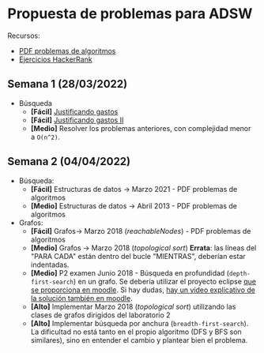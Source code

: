 # Propuesta de problemas para ADSW

Recursos:
* [PDF problemas de algoritmos](https://moodle.upm.es/titulaciones/oficiales/pluginfile.php/9616806/mod_resource/content/3/Problemas%20de%20algoritmos.pdf)
* [Ejercicios HackerRank](https://www.hackerrank.com/contests/ejercicios-adsw-2223/challenges)


## Semana 1 (28/03/2022)

* Búsqueda
    * **[Fácil]** [Justificando gastos](https://www.hackerrank.com/contests/ejercicios-adsw-2223/challenges/justificando-gastos)
    * **[Fácil]** [Justificando gastos II](https://www.hackerrank.com/contests/ejercicios-adsw-2223/challenges/justificando-gastos-parte-2)
    * **[Medio]** Resolver los problemas anteriores, con complejidad menor a `O(n^2)`.


## Semana 2 (04/04/2022)
* Búsqueda:
    * **[Fácil]** Estructuras de datos -> Marzo 2021 - PDF problemas de algoritmos 
    * **[Medio]** Estructuras de datos -> Abril 2013 - PDF problemas de algoritmos
* Grafos:     
    * **[Fácil]** Grafos-> Marzo 2018 (*reachableNodes*) - PDF problemas de algoritmos
    * **[Medio]** Grafos -> Marzo 2018 (*topological sort*) **Errata**: las líneas del "PARA CADA" están dentro del bucle "MIENTRAS", deberían estar indentadas.
    * **[Medio]** P2 examen Junio 2018 - Búsqueda en profundidad (`depth-first-search`) en un grafo. Se debería utilizar el proyecto eclipse [que se proporciona en moodle](https://moodle.upm.es/titulaciones/oficiales/mod/resource/view.php?id=287936). Si hay dudas, [hay un vídeo explicativo de la solución también en moodle](https://moodle.upm.es/titulaciones/oficiales/mod/url/view.php?id=287937).
    * **[Alto]** Implementar Marzo 2018 (*topological sort*) utilizando las clases de grafos dirigidos del laboratorio 2
    * **[Alto]** Implementar búsqueda por anchura (`breadth-first-search`). La dificultad no está tanto en el propio algoritmo (DFS y BFS son similares), sino en entender el cambio y plantear bien el problema.
